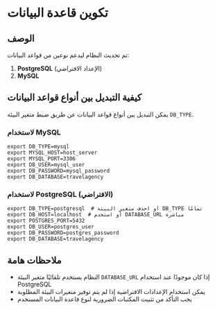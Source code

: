 # تكوين قاعدة البيانات

## الوصف
تم تحديث النظام ليدعم نوعين من قواعد البيانات:
1. **PostgreSQL** (الإعداد الافتراضي)
2. **MySQL**

## كيفية التبديل بين أنواع قواعد البيانات
يمكن التبديل بين أنواع قواعد البيانات عن طريق ضبط متغير البيئة `DB_TYPE`.

### لاستخدام MySQL
```
export DB_TYPE=mysql
export MYSQL_HOST=host_server
export MYSQL_PORT=3306
export DB_USER=mysql_user
export DB_PASSWORD=mysql_password
export DB_DATABASE=travelagency
```

### لاستخدام PostgreSQL (الافتراضي)
```
export DB_TYPE=postgresql  # أو احذف متغير البيئة DB_TYPE تمامًا
export DB_HOST=localhost  # أو استخدم DATABASE_URL مباشرة
export POSTGRES_PORT=5432
export DB_USER=postgres_user
export DB_PASSWORD=postgres_password
export DB_DATABASE=travelagency
```

## ملاحظات هامة
- النظام يستخدم تلقائيًا متغير البيئة `DATABASE_URL` إذا كان موجودًا عند استخدام PostgreSQL
- يمكن استخدام الإعدادات الافتراضية إذا لم يتم توفير متغيرات البيئة المطلوبة
- يجب التأكد من تثبيت المكتبات الضرورية لنوع قاعدة البيانات المستخدم
